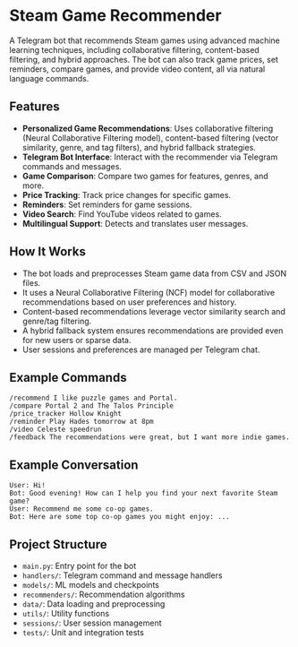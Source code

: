 # Steam Game Recommender

A Telegram bot that recommends Steam games using advanced machine learning techniques, including collaborative filtering, content-based filtering, and hybrid approaches. The bot can also track game prices, set reminders, compare games, and provide video content, all via natural language commands.

## Features
- **Personalized Game Recommendations**: Uses collaborative filtering (Neural Collaborative Filtering model), content-based filtering (vector similarity, genre, and tag filters), and hybrid fallback strategies.
- **Telegram Bot Interface**: Interact with the recommender via Telegram commands and messages.
- **Game Comparison**: Compare two games for features, genres, and more.
- **Price Tracking**: Track price changes for specific games.
- **Reminders**: Set reminders for game sessions.
- **Video Search**: Find YouTube videos related to games.
- **Multilingual Support**: Detects and translates user messages.

## How It Works
- The bot loads and preprocesses Steam game data from CSV and JSON files.
- It uses a Neural Collaborative Filtering (NCF) model for collaborative recommendations based on user preferences and history.
- Content-based recommendations leverage vector similarity search and genre/tag filtering.
- A hybrid fallback system ensures recommendations are provided even for new users or sparse data.
- User sessions and preferences are managed per Telegram chat.

## Example Commands
```
/recommend I like puzzle games and Portal.
/compare Portal 2 and The Talos Principle
/price_tracker Hollow Knight
/reminder Play Hades tomorrow at 8pm
/video Celeste speedrun
/feedback The recommendations were great, but I want more indie games.
```

## Example Conversation
```
User: Hi!
Bot: Good evening! How can I help you find your next favorite Steam game?
User: Recommend me some co-op games.
Bot: Here are some top co-op games you might enjoy: ...
```

## Project Structure
- `main.py`: Entry point for the bot
- `handlers/`: Telegram command and message handlers
- `models/`: ML models and checkpoints
- `recommenders/`: Recommendation algorithms
- `data/`: Data loading and preprocessing
- `utils/`: Utility functions
- `sessions/`: User session management
- `tests/`: Unit and integration tests
